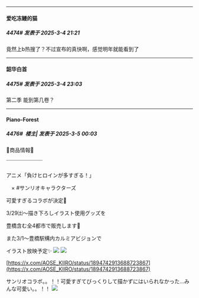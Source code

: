 ﻿
*****

####  爱吃冻鳗的猫  
##### 4474#       发表于 2025-3-4 21:21

竟然上b热搜了？不过宣布的真快啊，感觉明年就能看到了


*****

####  韶华白首  
##### 4475#       发表于 2025-3-4 23:03

第二季 能到第几卷？


*****

####  Piano-Forest  
##### 4476#         楼主| 发表于 2025-3-5 00:03

🎁商品情報🎁

￣￣￣￣￣￣￣

アニメ「負けヒロインが多すぎる！」

　× #サンリオキャラクターズ

可愛すぎるコラボが決定🎉

3/29㈯～描き下ろしイラスト使用グッズを

豊橋含む全4都市で販売します🎀

また3/1～豊橋駅構内カルミアビジョンで

イラスト放映予定✨
<img src="https://p.sda1.dev/22/57c07150ff7c528fba17188db3a90014/20250305_000043.jpg" referrerpolicy="no-referrer">
<img src="https://p.sda1.dev/22/820348425e37654ed6fb921ccb81c6f0/20250305_000113.jpg" referrerpolicy="no-referrer">

[https://x.com/AOSE_KIIRO/status/1894742913688723867](https://x.com/AOSE_KIIRO/status/1894742913688723867)

サンリオコラボ。。！！可愛すぎてびっくりして描かずにはいられなかった…みんな可愛い。。！！
<img src="https://p.sda1.dev/22/d237d14e679bbedf4dfee1fd7c9afec7/20250305_000140.jpg" referrerpolicy="no-referrer">

